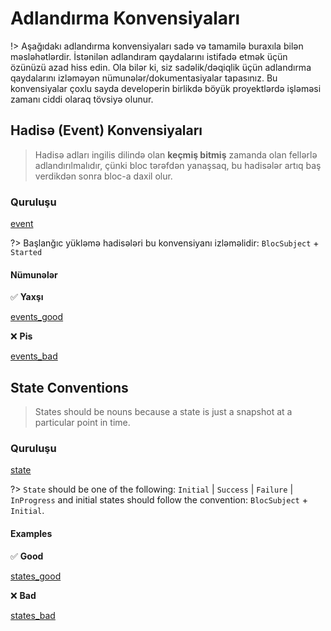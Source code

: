 # Adlandırma Konvensiyaları

!> Aşağıdakı adlandırma konvensiyaları sadə və tamamilə buraxıla bilən məsləhətlərdir. İstənilən adlandıram qaydalarını istifadə etmək üçün özünüzü azad hiss edin. Ola bilər ki, siz sadəlik/dəqiqlik üçün adlandırma qaydalarını izləməyən nümunələr/dokumentasiyalar tapasınız. Bu konvensiyalar çoxlu sayda developerin birlikdə böyük proyektlərdə işləməsi zamanı ciddi olaraq tövsiyə olunur.

## Hadisə (Event) Konvensiyaları

> Hadisə adları ingilis dilində olan **keçmiş bitmiş** zamanda olan fellərlə adlandırılmalıdır, çünki bloc tərəfdən yanaşsaq, bu hadisələr artıq baş verdikdən sonra bloc-a daxil olur.

### Quruluşu

[event](../_snippets/bloc_naming_conventions/event_anatomy.md)

?> Başlanğıc yükləmə hadisələri bu konvensiyanı izləməlidir: `BlocSubject` + `Started`

#### Nümunələr

✅ **Yaxşı**

[events_good](../_snippets/bloc_naming_conventions/event_examples_good.md ':include')

❌ **Pis**

[events_bad](/_snippets/bloc_naming_conventions/event_examples_bad.md ':include')

## State Conventions

> States should be nouns because a state is just a snapshot at a particular point in time.

### Quruluşu

[state](_snippets/bloc_naming_conventions/state_anatomy.md ':include')

?> `State` should be one of the following: `Initial` | `Success` | `Failure` | `InProgress` and
initial states should follow the convention: `BlocSubject` + `Initial`.

#### Examples

✅ **Good**

[states_good](_snippets/bloc_naming_conventions/state_examples_good.md ':include')

❌ **Bad**

[states_bad](_snippets/bloc_naming_conventions/state_examples_bad.md ':include')
